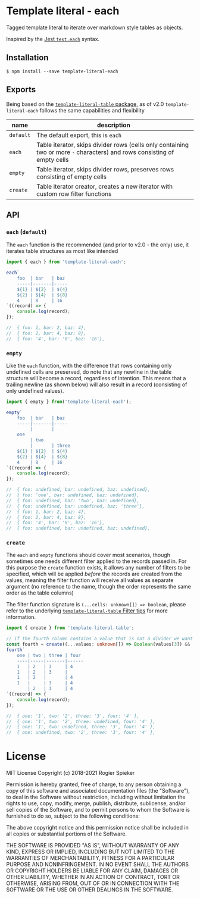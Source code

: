 # Template literal - each
Tagged template literal to iterate over markdown style tables as objects.

Inspired by the [Jest `test.each`](https://jestjs.io/docs/en/api#2-testeach-each-name-fn-timeout) syntax.


## Installation
```
$ npm install --save template-literal-each
```

## Exports

Being based on the [`template-literal-table` package](https://www.npmjs.com/package/template-literal-table), as of v2.0 `template-literal-each` follows the same capabilities and flexibility

name      | description
----------|-------------
`default` | The default export, this is `each`
`each`    | Table iterator, skips divider rows (cells only containing two or more `-` characters) and rows consisting of empty cells
`empty`   | Table iterator, skips divider rows, preserves rows consisting of empty cells
`create`  | Table iterator creator, creates a new iterator with custom row filter functions

## API

### `each` (`default`)

The `each` function is the recommended (and prior to v2.0 - the only) use, it iterates table structures as most like intended

```ts
import { each } from 'template-literal-each';

each`
	foo  | bar   | baz
	-----|-------|-----
	${1} | ${2}  | ${4}
	${2} | ${4}  | ${8}
	4    | 8     | 16
`((record) => {
	console.log(record);
});

//  { foo: 1, bar: 2, baz: 4},
//  { foo: 2, bar: 4, baz: 8},
//  { foo: '4', bar: '8', baz: '16'},
```

### `empty`
Like the `each` function, with the difference that rows containing only undefined cells are preserved, do note that any newline in the table structure will become a record, regardless of intention. This means that a trailing newline (as shown below) will also result in a record (consisting of only undefined values).

```ts
import { empty } from('template-literal-each');

empty`
	foo  | bar   | baz
	-----|-------|-----
	     |       |
	one
	     | two
	     |       | three
	${1} | ${2}  | ${4}
	${2} | ${4}  | ${8}
	4    | 8     | 16
`((record) => {
	console.log(record);
});

//  { foo: undefined, bar: undefined, baz: undefined},
//  { foo: 'one', bar: undefined, baz: undefined},
//  { foo: undefined, bar: 'two', baz: undefined},
//  { foo: undefined, bar: undefined, baz: 'three'},
//  { foo: 1, bar: 2, baz: 4},
//  { foo: 2, bar: 4, baz: 8},
//  { foo: '4', bar: '8', baz: '16'},
//  { foo: undefined, bar: undefined, baz: undefined},
```

### `create`
The `each` and `empty` functions should cover most scenarios, though sometimes one needs different filter applied to the records passed in. For this purpose the `create` function exists, it allows any number of filters to be specified, which will be applied _before_ the records are created from the values, meaning the filter function will receive all values as separate argument (no reference to the name, though the order represents the same order as the table columns)

The filter function signature is `(...cells: unknown[]) => boolean`, please refer to the underlying [`template-literal-table` Filter tips](https://github.com/rspieker/template-literal-table#filters) for more information.

```ts
import { create } from 'template-literal-table';

// if the fourth column contains a value that is not a divider we want it to be present
const fourth = create((...values: unknown[]) => Boolean(values[3]) && !/^--+$/.test(String(values[3])) );
fourth`
	one | two | three | four
	----|-----|-------|------
	1   | 2   | 3     | 4
	1   | 2   | 3     |
	1   | 2   |       | 4
	1   |     | 3     | 4
	    | 2   | 3     | 4
`((record) => {
	console.log(record);
});

//  { one: '1', two: '2', three: '3', four: '4' },
//  { one: '1', two: '2', three: undefined, four: '4' },
//  { one: '1', two: undefined, three: '3', four: '4' },
//  { one: undefined, two: '2', three: '3', four: '4' },
```

# License

MIT License Copyright (c) 2018-2021 Rogier Spieker

Permission is hereby granted, free of charge, to any person obtaining a copy of this software and associated documentation files (the "Software"), to deal in the Software without restriction, including without limitation the rights to use, copy, modify, merge, publish, distribute, sublicense, and/or sell copies of the Software, and to permit persons to whom the Software is furnished to do so, subject to the following conditions:

The above copyright notice and this permission notice shall be included in all copies or substantial portions of the Software.

THE SOFTWARE IS PROVIDED "AS IS", WITHOUT WARRANTY OF ANY KIND, EXPRESS OR IMPLIED, INCLUDING BUT NOT LIMITED TO THE WARRANTIES OF MERCHANTABILITY, FITNESS FOR A PARTICULAR PURPOSE AND NONINFRINGEMENT. IN NO EVENT SHALL THE AUTHORS OR COPYRIGHT HOLDERS BE LIABLE FOR ANY CLAIM, DAMAGES OR OTHER LIABILITY, WHETHER IN AN ACTION OF CONTRACT, TORT OR OTHERWISE, ARISING FROM, OUT OF OR IN CONNECTION WITH THE SOFTWARE OR THE USE OR OTHER DEALINGS IN THE SOFTWARE.
